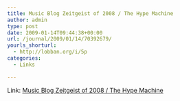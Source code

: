 ```yaml
---
title: Music Blog Zeitgeist of 2008 / The Hype Machine
author: admin
type: post
date: 2009-01-14T09:44:38+00:00
url: /journal/2009/01/14/70392679/
yourls_shorturl:
  - http://lobban.org/i/5p
categories:
  - Links

---
```

Link: [Music Blog Zeitgeist of 2008 / The Hype Machine][1]

 [1]: http://hypem.com/zeitgeist/2008/